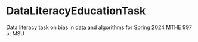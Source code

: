 # DataLiteracyEducationTask
Data literacy task on bias in data and algorithms for Spring 2024 MTHE 997 at MSU
